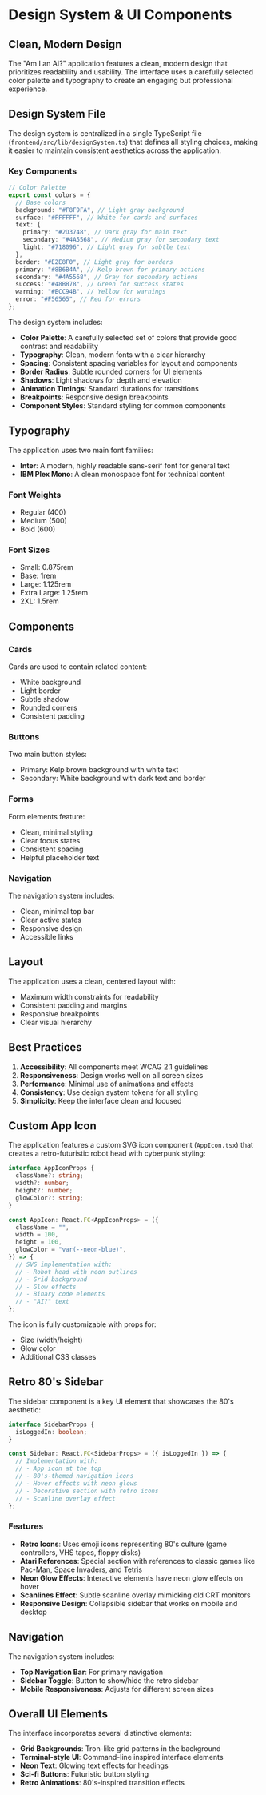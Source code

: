 # Design System & UI Components

## Clean, Modern Design

The "Am I an AI?" application features a clean, modern design that prioritizes readability and usability. The interface uses a carefully selected color palette and typography to create an engaging but professional experience.

## Design System File

The design system is centralized in a single TypeScript file (`frontend/src/lib/designSystem.ts`) that defines all styling choices, making it easier to maintain consistent aesthetics across the application.

### Key Components

```typescript
// Color Palette
export const colors = {
  // Base colors
  background: "#F8F9FA", // Light gray background
  surface: "#FFFFFF", // White for cards and surfaces
  text: {
    primary: "#2D3748", // Dark gray for main text
    secondary: "#4A5568", // Medium gray for secondary text
    light: "#718096", // Light gray for subtle text
  },
  border: "#E2E8F0", // Light gray for borders
  primary: "#8B6B4A", // Kelp brown for primary actions
  secondary: "#4A5568", // Gray for secondary actions
  success: "#48BB78", // Green for success states
  warning: "#ECC94B", // Yellow for warnings
  error: "#F56565", // Red for errors
};
```

The design system includes:

- **Color Palette**: A carefully selected set of colors that provide good contrast and readability
- **Typography**: Clean, modern fonts with a clear hierarchy
- **Spacing**: Consistent spacing variables for layout and components
- **Border Radius**: Subtle rounded corners for UI elements
- **Shadows**: Light shadows for depth and elevation
- **Animation Timings**: Standard durations for transitions
- **Breakpoints**: Responsive design breakpoints
- **Component Styles**: Standard styling for common components

## Typography

The application uses two main font families:

- **Inter**: A modern, highly readable sans-serif font for general text
- **IBM Plex Mono**: A clean monospace font for technical content

### Font Weights

- Regular (400)
- Medium (500)
- Bold (600)

### Font Sizes

- Small: 0.875rem
- Base: 1rem
- Large: 1.125rem
- Extra Large: 1.25rem
- 2XL: 1.5rem

## Components

### Cards

Cards are used to contain related content:

- White background
- Light border
- Subtle shadow
- Rounded corners
- Consistent padding

### Buttons

Two main button styles:

- Primary: Kelp brown background with white text
- Secondary: White background with dark text and border

### Forms

Form elements feature:

- Clean, minimal styling
- Clear focus states
- Consistent spacing
- Helpful placeholder text

### Navigation

The navigation system includes:

- Clean, minimal top bar
- Clear active states
- Responsive design
- Accessible links

## Layout

The application uses a clean, centered layout with:

- Maximum width constraints for readability
- Consistent padding and margins
- Responsive breakpoints
- Clear visual hierarchy

## Best Practices

1. **Accessibility**: All components meet WCAG 2.1 guidelines
2. **Responsiveness**: Design works well on all screen sizes
3. **Performance**: Minimal use of animations and effects
4. **Consistency**: Use design system tokens for all styling
5. **Simplicity**: Keep the interface clean and focused

## Custom App Icon

The application features a custom SVG icon component (`AppIcon.tsx`) that creates a retro-futuristic robot head with cyberpunk styling:

```typescript
interface AppIconProps {
  className?: string;
  width?: number;
  height?: number;
  glowColor?: string;
}

const AppIcon: React.FC<AppIconProps> = ({
  className = "",
  width = 100,
  height = 100,
  glowColor = "var(--neon-blue)",
}) => {
  // SVG implementation with:
  // - Robot head with neon outlines
  // - Grid background
  // - Glow effects
  // - Binary code elements
  // - "AI?" text
};
```

The icon is fully customizable with props for:

- Size (width/height)
- Glow color
- Additional CSS classes

## Retro 80's Sidebar

The sidebar component is a key UI element that showcases the 80's aesthetic:

```typescript
interface SidebarProps {
  isLoggedIn: boolean;
}

const Sidebar: React.FC<SidebarProps> = ({ isLoggedIn }) => {
  // Implementation with:
  // - App icon at the top
  // - 80's-themed navigation icons
  // - Hover effects with neon glows
  // - Decorative section with retro icons
  // - Scanline overlay effect
};
```

### Features

- **Retro Icons**: Uses emoji icons representing 80's culture (game controllers, VHS tapes, floppy disks)
- **Atari References**: Special section with references to classic games like Pac-Man, Space Invaders, and Tetris
- **Neon Glow Effects**: Interactive elements have neon glow effects on hover
- **Scanlines Effect**: Subtle scanline overlay mimicking old CRT monitors
- **Responsive Design**: Collapsible sidebar that works on mobile and desktop

## Navigation

The navigation system includes:

- **Top Navigation Bar**: For primary navigation
- **Sidebar Toggle**: Button to show/hide the retro sidebar
- **Mobile Responsiveness**: Adjusts for different screen sizes

## Overall UI Elements

The interface incorporates several distinctive elements:

- **Grid Backgrounds**: Tron-like grid patterns in the background
- **Terminal-style UI**: Command-line inspired interface elements
- **Neon Text**: Glowing text effects for headings
- **Sci-fi Buttons**: Futuristic button styling
- **Retro Animations**: 80's-inspired transition effects
